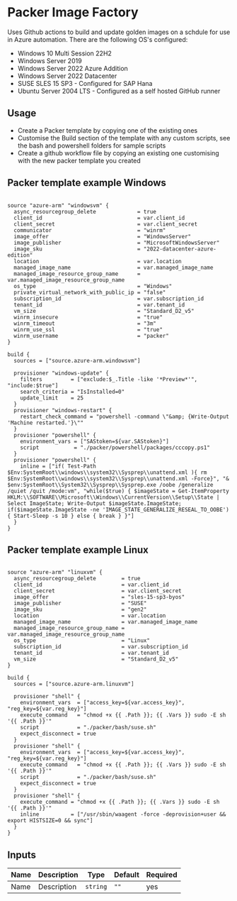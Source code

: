 # Packer Image Factory

Uses Github actions to build and update golden images on a schdule for use in Azure automation. There are the following OS's configured:

* Windows 10 Multi Session 22H2
* Windows Server 2019
* Windows Server 2022 Azure Addition
* Windows Server 2022 Datacenter
* SUSE SLES 15 SP3 - Configured for SAP Hana
* Ubuntu Server 2004 LTS - Configured as a self hosted GitHub runner

## Usage

* Create a Packer template by copying one of the existing ones
* Customise the Build section of the template with any custom scripts, see the bash and powershell folders for sample scripts
* Create a github workflow file by copying an existing one customising with the new packer template you created

## Packer template example Windows

```hcl

source "azure-arm" "windowsvm" {
  async_resourcegroup_delete             = true
  client_id                              = var.client_id
  client_secret                          = var.client_secret
  communicator                           = "winrm"
  image_offer                            = "WindowsServer"
  image_publisher                        = "MicrosoftWindowsServer"
  image_sku                              = "2022-datacenter-azure-edition"
  location                               = var.location
  managed_image_name                     = var.managed_image_name
  managed_image_resource_group_name      = var.managed_image_resource_group_name
  os_type                                = "Windows"
  private_virtual_network_with_public_ip = "false"
  subscription_id                        = var.subscription_id
  tenant_id                              = var.tenant_id
  vm_size                                = "Standard_D2_v5"
  winrm_insecure                         = "true"
  winrm_timeout                          = "3m"
  winrm_use_ssl                          = "true"
  winrm_username                         = "packer"
}

build {
  sources = ["source.azure-arm.windowsvm"]

  provisioner "windows-update" {
    filters         = ["exclude:$_.Title -like '*Preview*'", "include:$true"]
    search_criteria = "IsInstalled=0"
    update_limit    = 25
  }
  provisioner "windows-restart" {
    restart_check_command = "powershell -command \"&amp; {Write-Output 'Machine restarted.'}\""
  }
  provisioner "powershell" {
    environment_vars = ["SAStoken=${var.SAStoken}"]
    script           = "./packer/powershell/packages/cccopy.ps1"
  }
  provisioner "powershell" {
    inline = ["if( Test-Path $Env:SystemRoot\\windows\\system32\\Sysprep\\unattend.xml ){ rm $Env:SystemRoot\\windows\\system32\\Sysprep\\unattend.xml -Force}", "& $env:SystemRoot\\System32\\Sysprep\\Sysprep.exe /oobe /generalize /quiet /quit /mode:vm", "while($true) { $imageState = Get-ItemProperty HKLM:\\SOFTWARE\\Microsoft\\Windows\\CurrentVersion\\Setup\\State | Select ImageState; Write-Output $imageState.ImageState; if($imageState.ImageState -ne 'IMAGE_STATE_GENERALIZE_RESEAL_TO_OOBE') { Start-Sleep -s 10 } else { break } }"]
  }
}

```

## Packer template example Linux

```hcl

source "azure-arm" "linuxvm" {
  async_resourcegroup_delete        = true
  client_id                         = var.client_id
  client_secret                     = var.client_secret
  image_offer                       = "sles-15-sp3-byos"
  image_publisher                   = "SUSE"
  image_sku                         = "gen2"
  location                          = var.location
  managed_image_name                = var.managed_image_name
  managed_image_resource_group_name = var.managed_image_resource_group_name
  os_type                           = "Linux"
  subscription_id                   = var.subscription_id
  tenant_id                         = var.tenant_id
  vm_size                           = "Standard_D2_v5"
}

build {
  sources = ["source.azure-arm.linuxvm"]

  provisioner "shell" {
    environment_vars  = ["access_key=${var.access_key}", "reg_key=${var.reg_key}"]
    execute_command   = "chmod +x {{ .Path }}; {{ .Vars }} sudo -E sh '{{ .Path }}'"
    script            = "./packer/bash/suse.sh"
    expect_disconnect = true
  }
  provisioner "shell" {
    environment_vars  = ["access_key=${var.access_key}", "reg_key=${var.reg_key}"]
    execute_command   = "chmod +x {{ .Path }}; {{ .Vars }} sudo -E sh '{{ .Path }}'"
    script            = "./packer/bash/suse.sh"
    expect_disconnect = true
  }
  provisioner "shell" {
    execute_command = "chmod +x {{ .Path }}; {{ .Vars }} sudo -E sh '{{ .Path }}'"
    inline          = ["/usr/sbin/waagent -force -deprovision+user && export HISTSIZE=0 && sync"]
  }
}

```

## Inputs

| Name | Description | Type | Default | Required |
|------|-------------|------|---------|----------|
| Name | Description | `string` | `""` | yes |
